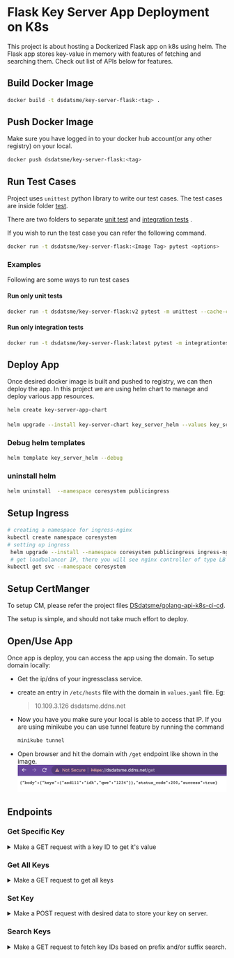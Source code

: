 # Flask Key Server App Deployment on K8s

This project is about hosting a Dockerized Flask app on k8s using helm.
The Flask app stores key-value in memory with features of fetching and searching them. Check out list of APIs below for features.

## Build Docker Image

```bash
docker build -t dsdatsme/key-server-flask:<tag> .
```

## Push Docker Image

Make sure you have logged in to your docker hub account(or any other registry) on your local.

```bash
docker push dsdatsme/key-server-flask:<tag>
```

## Run Test Cases

Project uses `unittest` python library to write our test cases. The test cases are inside folder [test](./key_server_app/test).

There are two folders to separate [unit test](./key_server_app/test/unit_tests) and [integration tests](./key_server_app/test/integration_tests) .

If you wish to run the test case you can refer the following command.

```bash
docker run -t dsdatsme/key-server-flask:<Image Tag> pytest <options>
```

### Examples

Following are some ways to run test cases

#### Run only unit tests

```bash
docker run -t dsdatsme/key-server-flask:v2 pytest -m unittest --cache-clear --verbose
```

#### Run only integration tests

```bash
docker run -t dsdatsme/key-server-flask:latest pytest -m integrationtest --cache-clear --verbose
```

## Deploy App

Once desired docker image is built and pushed to registry, we can then deploy the app. In this project we are using helm chart to manage and deploy various app resources.

```bash
helm create key-server-app-chart

helm upgrade --install key-server-chart key_server_helm --values key_server_helm//values.yaml --namespace key-server-app --create-namespace --debug
```

### Debug helm templates

```bash
helm template key_server_helm --debug
```

### uninstall helm

```bash
helm uninstall  --namespace coresystem publicingress
```

## Setup Ingress

```bash
# creating a namespace for ingress-nginx
kubectl create namespace coresystem
# setting up ingress
 helm upgrade --install --namespace coresystem publicingress ingress-nginx/ingress-nginx -f ingress-nginx/ingress-values.yaml --debug
 # get loadbalancer IP, there you will see nginx controller of type LB
kubectl get svc --namespace coresystem
```

## Setup CertManger

To setup CM, please refer the project files  [DSdatsme/golang-api-k8s-ci-cd](https://github.com/DSdatsme/golang-api-k8s-ci-cd#cert-manager).

The setup is simple, and should not take much effort to deploy.

## Open/Use App

Once app is deploy, you can access the app using the domain.
To setup domain locally:

- Get the ip/dns of your ingressclass service.
- create an entry in `/etc/hosts` file with the domain in `values.yaml` file. Eg:
  > 10.109.3.126 dsdatsme.ddns.net
- Now you have you make sure your local is able to access that IP. If you are using minikube you can use tunnel feature by running the command 

  ```bash
  minikube tunnel
  ```

- Open browser and hit the domain with `/get` endpoint like shown in the image.
![GET call](/docs/get_all_keys.png)


## Endpoints

### Get Specific Key

<details>

<summary>Make a GET request with a key ID to get it's value</summary>

#### Endpoint

> GET /get/\<KEY ID>

#### Parameters

`KEY ID`: Pass the name of the key to URL endpoint.

#### Request

```bash
curl --location --request GET '<DOMAIN>/get/<KEY ID>'
```

Example:

```bash
curl --location --request GET 'https://dsadatsme.ddns.net/get/testkey'
```

#### Response

```json
{
  "body": {
      "value": "secretvalue"
  },
  "status_code": 200,
  "success": true
}
```

</details>

### Get All Keys

<details>

<summary>Make a GET request to get all keys</summary>

#### Endpoint

> GET /get

#### Parameters

No params required.

#### Request

```bash
curl --location --request GET '<DOMAIN>/get'
```

Example:

```bash
curl --location --request GET 'https://dsadatsme.ddns.net/get'
```

#### Response

```json
{
  "body": {
      "keys": {
          "key1": "idk",
          "key2": "passwd"
      }
  },
  "status_code": 200,
  "success": true
}
```

</details>

### Set Key

<details>

<summary>Make a POST request with desired data to store your key on server.</summary>

You can use this method to change the value of existing keys.

#### Endpoint

> POST /set

#### Parameters

`key_name`[REQUIRED]: Name/ID of the key.

`key_value`[REQUIRED]: Value of the key.

#### Request

```bash
curl --location --request POST 'https://<DOMAIN>/set' \
  --header 'Content-Type: application/json' \
  --data-raw '{
    "key_name": "<key_name>",
    "key_value": "<key_value>"
  }'
```

Example:

```bash
curl --location --request POST 'https://dsdatsme.ddns.net/set' \
  --header 'Content-Type: application/json' \
  --data-raw '{
      "key_name": "qwe",
      "key_value": "1234"
  }'
```

#### Response

```json
{
  "body": "Key created with ID qwe",
  "status_code": 201,
  "success": true
}  
```

</details>

### Search Keys

<details>

<summary>Make a GET request to fetch key IDs based on prefix and/or suffix search.</summary>

#### Endpoint

> GET /search?prefix=\<term>

> GET /search?suffix=\<term>
 
> GET /search?prefix=\<term1>&suffix=\<term2>

#### Parameters

> Atleast one parameter is required.

`prefix`: search based on prefix of the key name.

`suffix`: search based on suffix of the key name.

#### Request

```bash
curl --location --request GET 'https://<DOMAIN>/search?prefix=<prefixterm>'
```

Example:

```bash
curl --location --request GET 'https://dsdatsme.ddns.net/search?prefix=ke'
```

#### Response

```json
{
  "body": {
    "keys": ["key1", "key2"]
  },
  "status_code": 200,
  "success": true
}
```

</details>
